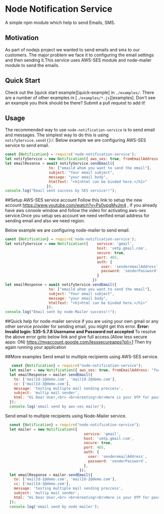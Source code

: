 # Node Notification Service

A simple npm module which help to send Emails, SMS.

## Motivation
As part of nodejs project we wanted to send emails and sms to our customers. The major problem we face it to configuring the email 
settings and then sending it.This service uses AWS-SES module and node-mailer module to send the emails.

## Quick Start
Check out the [quick start example][quick-example] in `./examples/`. 
There are a number of other examples in [`./examples/*.js`][examples].
Don't see an example you think should be there? Submit a pull request
to add it!

## Usage
The recommended way to use `node-notification-service` is to send email and messages. The
simplest way to do this is using `notifyService.send({})`:
Below example we are configuring AWS-SES service to send email.

``` js
const {Notification} = require('node-notification-service');
let notifyService = new Notification({ aws_ses: true, fromEmailAddress: "your aws-ses configured email address", region: "your ses service region"})
let emailResonse = await notifyService.sendEmail({
                    to: ["emaild whom you want to send the email"],
                    subject: "Your email subject",
                    message: "your email body",
                    htmlText: "<h1>html can be binded here.</h1>"
                   });
console.log("Email sent success by SES service!!");
```
##Setup AWS-SES service account
Follow this link to setup the new account https://www.youtube.com/watch?v=Ps0vpgMyJm4 , if you already have aws console window and follow the video for activating 
aws-ses service.Once you setup ses account we need verified email address for sending email and also we need region. 

Below example we are configuring node-mailer to send email.

``` js
const {Notification} = require('node-notification-service');
let notifyService = new Notification({    service: 'gmail',
                                          host: 'smtp.gmail.com',
                                          secure: true,
                                          port: 465,
                                          auth: {
                                            user: 'senderemailAddress',
                                            password: 'senderPassword',
                                          }
                                        })
let emailResponse = await notifyService.sendEmail({
                    to: ["emaild whom you want to send the email"],
                    subject: "Your email subject",
                    message: "your email body",
                    htmlText: "<h1>html can be binded here.</h1>"
                   });
console.log("Email sent by node-Mailer success!!");
```

##Quick help for node-mailer service
if you are using your own gmail or any other service provider for sending email, you might get this error.
**Error: Invalid login: 535-5.7.8 Username and Password not accepted**
To resolve the above error goto below link and give full access.(Allow less secure apps: ON) 
https://myaccount.google.com/lesssecureapps?pli=1
Then try again running your application

##More examples
Send email to multiple recipients using AWS-SES service.
 
``` js
   const {Notification} = require("node-notification-service");
  let mailer = new Notification({ aws_ses: true, fromEmailAddress: "formEmail address", region: "ap-south-1"});
  let emailResponse = mailer.sendEmail({
    to: ['mailId-1@demo.com', 'mailId-2@demo.com'],
    cc: ['mailId-3@demo.com'],
    message: 'testing multiple mail sending proccess',
    subject: 'multip mail sender',
    html: "Hi Dear User,<br> <br>Greeting!<br>Here is your OTP for password Reset <br><b>OTP: " + 123456 + "</b><br><br> Thanks! <br>Team InTime-Tec",
  });
  console.log('email send by aws-ses mailer');
```
Send email to multiple recipients using Node-Mailer service.

``` js
  const {Notification} = require("node-notification-service");
  let mailer = new Notification({
                                    service: 'gmail',
                                    host: 'smtp.gmail.com',
                                    secure: true,
                                    port: 465,
                                    auth: {
                                      user: 'senderemailAddress',
                                      password: 'senderPassword',
                                    },
                                  });
  let emailResponse = mailer.sendEmail({
    to: ['mailId-1@demo.com', 'mailId-2@demo.com'],
    cc: ['mailId-3@demo.com'],
    message: 'testing multiple mail sending proccess',
    subject: 'multip mail sender',
    html: "Hi Dear User,<br> <br>Greeting!<br>Here is your OTP for password Reset <br><b>OTP: " + 123456 + "</b><br><br> Thanks! <br>Team InTime-Tec",
  });
  console.log('email send by node mailer');
```